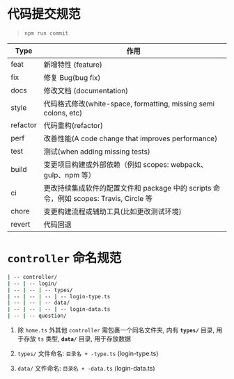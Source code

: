 # 代码提交规范
>
> `npm run commit`

| Type     | 作用                                                                                   |
| -------- | -------------------------------------------------------------------------------------- |
| feat     | 新增特性 (feature)                                                                     |
| fix      | 修复 Bug(bug fix)                                                                      |
| docs     | 修改文档 (documentation)                                                               |
| style    | 代码格式修改(white-space, formatting, missing semi colons, etc)                        |
| refactor | 代码重构(refactor)                                                                     |
| perf     | 改善性能(A code change that improves performance)                                      |
| test     | 测试(when adding missing tests)                                                        |
| build    | 变更项目构建或外部依赖（例如 scopes: webpack、gulp、npm 等）                           |
| ci       | 更改持续集成软件的配置文件和 package 中的 scripts 命令，例如 scopes: Travis, Circle 等 |
| chore    | 变更构建流程或辅助工具(比如更改测试环境)                                               |
| revert   | 代码回退                                                                               |

# `controller` 命名规范

```bash
| -- controller/
| -- | -- login/
| -- | -- | -- types/
| -- | -- | -- | -- login-type.ts
| -- | -- | -- data/
| -- | -- | -- | -- login-data.ts
| -- | -- question/
```

1. 除 `home.ts` 外其他 `controller` 需包裹一个同名文件夹, 内有 **`types/`** 目录, 用于存放 `ts` 类型, **`data/`** 目录, 用于存放数据

2. `types/` 文件命名: `目录名 + -type.ts` (login-type.ts)

3. `data/` 文件命名: `目录名 + -data.ts` (login-data.ts)
